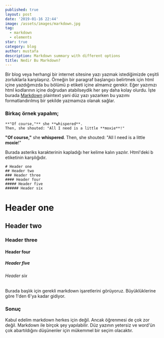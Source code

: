```yaml
---
published: true
layout: post
date: '2019-01-16 22:44'
image: /assets/images/markdown.jpg
tag:
  - markdown
  - elements
star: true
category: blog
author: mustafa
description: Markdown summary with different options
title: Nedir Bu Markdown?
---
```

Bir blog veya herhangi bir internet sitesine yazı yazmak istediğimizde çeşitli zorluklarla karşılaşırız. Örneğin bir paragraf başlangıcı belirtmek için html içine yazdığımızda bu bölümü p etiketi içine almamız gerekir. Eğer yazımızı html kodlarının içine doğrudan atabilseydik her şey daha kolay olurdu. İşte burada 
[Markdown](https://www.markdowntutorial.com/) plaintext yani düz yazı yazarken bu yazımı formatlandırılmış bir şekilde yazmamıza olanak sağlar. 


### Birkaç örnek yapalım;


~~~
**"Of course,"** she **whispered**. 
Then, she shouted: "All I need is a little **moxie**!"
~~~
**"Of course,"** she **whispered**. 
Then, she shouted: "All I need is a little **moxie**!"

Burada asteriks karakterinin kapladığı her kelime kalın yazılır. Html'deki b etiketinin karşılığıdır.

~~~
# Header one
## Header two
### Header three
#### Header four
##### Header five
###### Header six
~~~

# Header one
## Header two
### Header three
#### Header four
##### Header five
###### Header six

Burada başlık için gerekli markdown işaretlerini görüyoruz. Büyüklüklerine göre 1'den 6'ya kadar gidiyor.

### Sonuç
Kabul edelim markdown herkes için değil. Ancak öğrenmesi de çok zor değil. Markdown ile birçok şey yapılabilir. Düz yazının yetersiz ve word'ün çok abartıldığını düşünenler için mükemmel bir seçim olacaktır.
